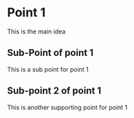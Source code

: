 # Point 1

This is the main idea

## Sub-Point of point 1

This is a sub point for point 1
## Sub-point 2 of point 1
This is another supporting point for point 1
